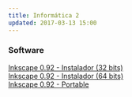 ```yaml
---
title: Informática 2
updated: 2017-03-13 15:00
---
```


### Software

<i class="fa fa-windows" aria-hidden="true"></i> [Inkscape 0.92 - Instalador (32 bits)](https://inkscape.org/gallery/item/10690/Inkscape-0.92.1-1.exe)<br />
<i class="fa fa-windows" aria-hidden="true"></i> [Inkscape 0.92 - Instalador (64 bits)](https://inkscape.org/gallery/item/10691/Inkscape-0.92.1-x64-1.exe)<br />
<i class="fa fa-windows" aria-hidden="true"></i> [Inkscape 0.92 - Portable](https://inkscape.org/gallery/item/10706/InkscapePortable_0.92.1.paf.exe)
